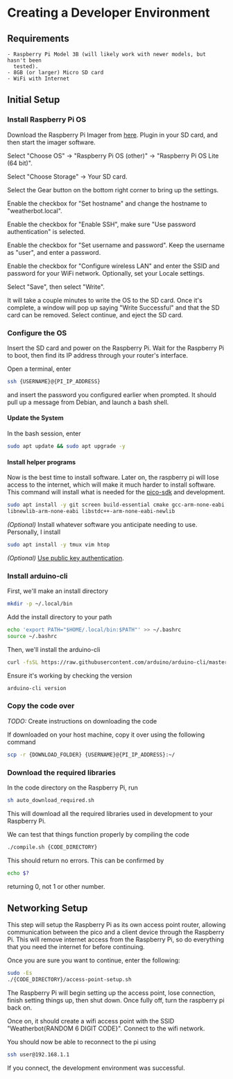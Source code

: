 # Creating a Developer Environment

## Requirements

    - Raspberry Pi Model 3B (will likely work with newer models, but hasn't been
      tested).
    - 8GB (or larger) Micro SD card
    - WiFi with Internet

## Initial Setup

### Install Raspberry Pi OS

Download the Raspberry Pi Imager from
[here](https://www.raspberrypi.com/software/). Plugin in your SD card, and then
start the imager software.

Select "Choose OS" -> "Raspberry Pi OS (other)" -> "Raspberry Pi OS Lite (64
bit)".

Select "Choose Storage" -> Your SD card. 

Select the Gear button on the bottom right corner to bring up the settings. 

Enable the checkbox for "Set hostname" and change the hostname to
"weatherbot.local".

Enable the checkbox for "Enable SSH", make sure "Use password authentication" is
selected.

Enable the checkbox for "Set username and password". Keep the username as
"user", and enter a password. 

Enable the checkbox for "Configure wireless LAN" and enter the SSID and password
for your WiFi network. Optionally, set your Locale settings.

Select "Save", then select "Write". 

It will take a couple minutes to write the OS to the SD card. Once it's
complete, a window will pop up saying "Write Successful" and that the SD card
can be removed. Select continue, and eject the SD card.

### Configure the OS

Insert the SD card and power on the Raspberry Pi. Wait for the Raspberry Pi to
boot, then find its IP address through your router's interface. 

Open a terminal, enter 
```bash
ssh {USERNAME}@{PI_IP_ADDRESS}
```
and insert the password you configured earlier when prompted. It should pull up
a message from Debian, and launch a bash shell. 

#### Update the System

In the bash session, enter
```bash
sudo apt update && sudo apt upgrade -y
```

#### Install helper programs

Now is the best time to install software.  Later on, the raspberry pi will lose
access to the internet, which will make it much harder to install software. This
command will install what is needed for the
[pico-sdk](https://github.com/raspberrypi/pico-sdk) and development.

```bash
sudo apt install -y git screen build-essential cmake gcc-arm-none-eabi \
libnewlib-arm-none-eabi libstdc++-arm-none-eabi-newlib
```

_(Optional)_ Install whatever software you anticipate needing to use.
Personally, I install
```bash
sudo apt install -y tmux vim htop
```

_(Optional)_ [Use public key
authentication](https://www.raspberrypi.com/documentation/computers/remote-access.html#passwordless-ssh-access).

### Install arduino-cli

First, we'll make an install directory
```bash
mkdir -p ~/.local/bin
```

Add the install directory to your path
```bash
echo 'export PATH="$HOME/.local/bin:$PATH"' >> ~/.bashrc
source ~/.bashrc
```

Then, we'll install the arduino-cli
```bash
curl -fsSL https://raw.githubusercontent.com/arduino/arduino-cli/master/install.sh | BINDIR=~/.local/bin sh
```

Ensure it's working by checking the version
```bash
arduino-cli version
```

### Copy the code over

*_TODO:_* Create instructions on downloading the code

If downloaded on your host machine, copy it over using the following command
```bash
scp -r {DOWNLOAD_FOLDER} {USERNAME}@{PI_IP_ADDRESS}:~/
```

### Download the required libraries

In the code directory on the Raspberry Pi, run
```bash
sh auto_download_required.sh
```
This will download all the required libraries used in development to your
Raspberry Pi.

We can test that things function properly by compiling the code
```bash
./compile.sh {CODE_DIRECTORY}
```
This should return no errors. This can be confirmed by 
```bash
echo $?
```
returning 0, not 1 or other number.

## Networking Setup

This step will setup the Raspberry Pi as its own access point router, allowing
communication between the pico and a client device through the Raspberry Pi.
This will remove internet access from the Raspberry Pi, so do everything that
you need the internet for before continuing. 

Once you are sure you want to continue, enter the following:
```bash
sudo -Es
./{CODE_DIRECTORY}/access-point-setup.sh
``` 
The Raspberry Pi will begin setting up the access point, lose connection, finish
setting things up, then shut down. Once fully off, turn the raspberry pi back
on. 

Once on, it should create a wifi access point with the SSID "Weatherbot{RANDOM 6
DIGIT CODE}". Connect to the wifi network.

You should now be able to reconnect to the pi using
```bash
ssh user@192.168.1.1
```

If you connect, the development environment was successful.
